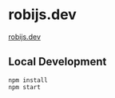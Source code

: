 # robijs.dev

[robijs.dev](https://www.robijs.dev) 

## Local Development
```console
npm install
npm start
```